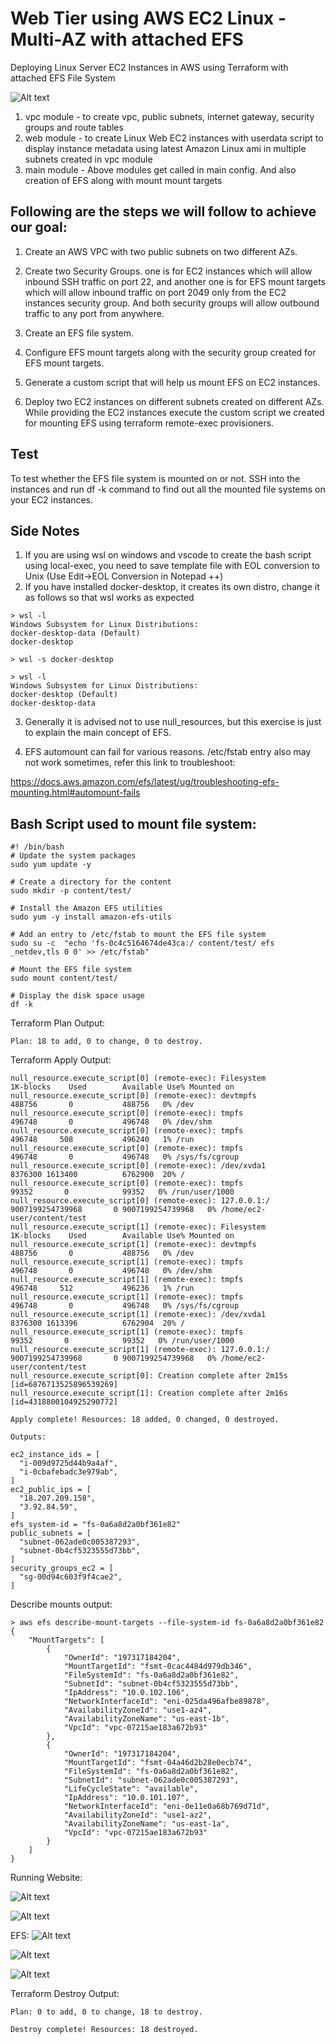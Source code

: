 # Web Tier using AWS EC2 Linux - Multi-AZ with attached EFS

Deploying Linux Server EC2 Instances in AWS using Terraform with attached EFS File System

![Alt text](/images/diagram.png)

1. vpc module - to create vpc, public subnets, internet gateway, security groups and route tables
2. web module - to create Linux Web EC2 instances with userdata script to display instance metadata using latest Amazon Linux ami in multiple subnets created in vpc module
3. main module - Above modules get called in main config. And also creation of EFS along with mount mount targets

## Following are the steps we will follow to achieve our goal:
1. Create an AWS VPC with two public subnets on two different AZs.

2. Create two Security Groups. one is for EC2 instances which will allow inbound SSH traffic on port 22, and another one is for EFS mount targets which will allow inbound traffic on port 2049 only from the EC2 instances security group. And both security groups will allow outbound traffic to any port from anywhere.

3. Create an EFS file system.

4. Configure EFS mount targets along with the security group created for EFS mount targets.

5. Generate a custom script that will help us mount EFS on EC2 instances.

6. Deploy two EC2 instances on different subnets created on different AZs. While providing the EC2 instances execute the custom script we created for mounting EFS using terraform remote-exec provisioners.

## Test
To test whether the EFS file system is mounted on or not. SSH into the instances and run df -k command to find out all the mounted file systems on your EC2 instances.

## Side Notes
1. If you are using wsl on windows and vscode to create the bash script using local-exec, you need to save template file with EOL conversion to Unix (Use Edit->EOL Conversion in Notepad ++)
2. If you have installed docker-desktop, it creates its own distro, change it as follows so that wsl works as expected
```
> wsl -l
Windows Subsystem for Linux Distributions:
docker-desktop-data (Default)
docker-desktop

> wsl -s docker-desktop

> wsl -l
Windows Subsystem for Linux Distributions:
docker-desktop (Default)
docker-desktop-data
```
3. Generally it is advised not to use null_resources, but this exercise is just to explain the main concept of EFS.

4. EFS automount can fail for various reasons. /etc/fstab entry also may not work sometimes, refer this link to troubleshoot:

https://docs.aws.amazon.com/efs/latest/ug/troubleshooting-efs-mounting.html#automount-fails

## Bash Script used to mount file system:
```
#! /bin/bash
# Update the system packages
sudo yum update -y

# Create a directory for the content
sudo mkdir -p content/test/

# Install the Amazon EFS utilities
sudo yum -y install amazon-efs-utils

# Add an entry to /etc/fstab to mount the EFS file system
sudo su -c  "echo 'fs-0c4c5164674de43ca:/ content/test/ efs _netdev,tls 0 0' >> /etc/fstab"

# Mount the EFS file system
sudo mount content/test/

# Display the disk space usage
df -k
```


Terraform Plan Output:
```
Plan: 18 to add, 0 to change, 0 to destroy.
```

Terraform Apply Output:
```
null_resource.execute_script[0] (remote-exec): Filesystem            1K-blocks    Used        Available Use% Mounted on
null_resource.execute_script[0] (remote-exec): devtmpfs                 488756       0           488756   0% /dev
null_resource.execute_script[0] (remote-exec): tmpfs                    496748       0           496748   0% /dev/shm
null_resource.execute_script[0] (remote-exec): tmpfs                    496748     508           496240   1% /run
null_resource.execute_script[0] (remote-exec): tmpfs                    496748       0           496748   0% /sys/fs/cgroup
null_resource.execute_script[0] (remote-exec): /dev/xvda1              8376300 1613400          6762900  20% /
null_resource.execute_script[0] (remote-exec): tmpfs                     99352       0            99352   0% /run/user/1000
null_resource.execute_script[0] (remote-exec): 127.0.0.1:/    9007199254739968       0 9007199254739968   0% /home/ec2-user/content/test
null_resource.execute_script[1] (remote-exec): Filesystem            1K-blocks    Used        Available Use% Mounted on
null_resource.execute_script[1] (remote-exec): devtmpfs                 488756       0           488756   0% /dev
null_resource.execute_script[1] (remote-exec): tmpfs                    496748       0           496748   0% /dev/shm
null_resource.execute_script[1] (remote-exec): tmpfs                    496748     512           496236   1% /run
null_resource.execute_script[1] (remote-exec): tmpfs                    496748       0           496748   0% /sys/fs/cgroup
null_resource.execute_script[1] (remote-exec): /dev/xvda1              8376300 1613396          6762904  20% /
null_resource.execute_script[1] (remote-exec): tmpfs                     99352       0            99352   0% /run/user/1000
null_resource.execute_script[1] (remote-exec): 127.0.0.1:/    9007199254739968       0 9007199254739968   0% /home/ec2-user/content/test
null_resource.execute_script[0]: Creation complete after 2m15s [id=6876713525896539269]
null_resource.execute_script[1]: Creation complete after 2m16s [id=4318800104925290772]

Apply complete! Resources: 18 added, 0 changed, 0 destroyed.

Outputs:

ec2_instance_ids = [
  "i-009d9725d44b9a4af",
  "i-0cbafebadc3e979ab",
]
ec2_public_ips = [
  "18.207.209.158",
  "3.92.84.59",
]
efs_system-id = "fs-0a6a8d2a0bf361e82"
public_subnets = [
  "subnet-062ade0c005387293",
  "subnet-0b4cf5323555d73bb",
]
security_groups_ec2 = [
  "sg-00d94c603f9f4cae2",
]
```

Describe mounts output:

```
> aws efs describe-mount-targets --file-system-id fs-0a6a8d2a0bf361e82
{
    "MountTargets": [
        {
            "OwnerId": "197317184204",
            "MountTargetId": "fsmt-0cac4484d979db346",
            "FileSystemId": "fs-0a6a8d2a0bf361e82",
            "SubnetId": "subnet-0b4cf5323555d73bb",
            "IpAddress": "10.0.102.106",
            "NetworkInterfaceId": "eni-025da496afbe89878",
            "AvailabilityZoneId": "use1-az4",
            "AvailabilityZoneName": "us-east-1b",
            "VpcId": "vpc-07215ae183a672b93"
        },
        {
            "OwnerId": "197317184204",
            "MountTargetId": "fsmt-04a46d2b28e0ecb74",
            "FileSystemId": "fs-0a6a8d2a0bf361e82",
            "SubnetId": "subnet-062ade0c005387293",
            "LifeCycleState": "available",
            "IpAddress": "10.0.101.107",
            "NetworkInterfaceId": "eni-0e11e0a68b769d71d",
            "AvailabilityZoneId": "use1-az2",
            "AvailabilityZoneName": "us-east-1a",
            "VpcId": "vpc-07215ae183a672b93"
        }
    ]
}
```

Running Website:

![Alt text](/images/vm1.png)

![Alt text](/images/vm2.png)

EFS:
![Alt text](/images/efs.png)

![Alt text](/images/vm1mounts.png)

![Alt text](/images/vm2mounts.png)

Terraform Destroy Output:
```
Plan: 0 to add, 0 to change, 18 to destroy.

Destroy complete! Resources: 18 destroyed.
```
